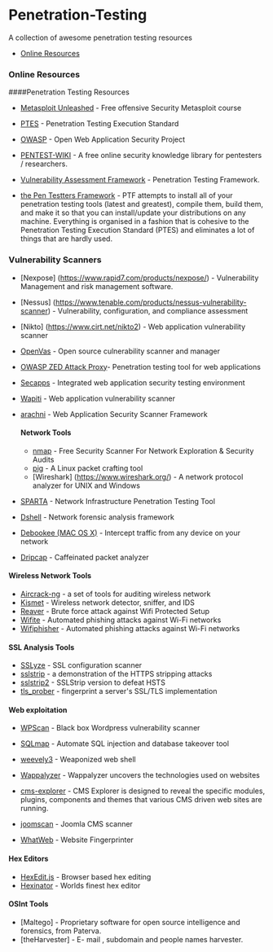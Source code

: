 # Penetration-Testing

A collection of awesome penetration  testing resources

- [Online Resources](#online-resources)

### Online Resources

####Penetration Testing Resources

* [Metasploit Unleashed](https://www.offensive-security.com/metasploit-unleashed/) - Free offensive Security Metasploit course
* [PTES](https://www.pentest-standard.org/) - Penetration Testing Execution Standard
* [OWASP](https://www.owasp.org/index.php/Main_Page) - Open Web Application Security Project
* [PENTEST-WIKI](https://github.com/nixawk/pentest-wiki) - A free online security  knowledge library for pentesters / researchers.

* [Vulnerability Assessment Framework](https://www.vulnerabilityassessment.co.uk/Penetration%Test.html) - Penetration Testing Framework.

* [the Pen Testters Framework](https://github.com/trustedsec/ptf) - PTF attempts to install all of your penetration testing tools (latest and greatest), compile them, build them, and make it  so that you can install/update your distributions on any machine. Everything is organised in a fashion that is cohesive to the Penetration Testing Execution Standard (PTES) and eliminates  a lot of things that are hardly used.



### Vulnerability Scanners
* [Nexpose] (https://www.rapid7.com/products/nexpose/) - Vulnerability Management and risk management software.
* [Nessus] (https://www.tenable.com/products/nessus-vulnerability-scanner) - Vulnerability, configuration, and compliance assessment

* [Nikto] (https://www.cirt.net/nikto2) - Web application vulnerability scanner
* [OpenVas](https://www.openvas.org/) - Open source culnerability scanner and manager
* [OWASP ZED Attack Proxy](https://www.owasp.org/index.php/OWASP_Zed_Attack_Proxy_Project)- Penetration testing tool for web applications
* [Secapps](https://secapps.com/) - Integrated web application security testing environment
* [Wapiti](https://wapiti.sourceforge.net/) - Web application vulnerability scanner
* [arachni](https://github.com/Arachni/arachni) - Web Application Security Scanner Framework




  #### Network Tools
  * [nmap](https://nmap.org/) - Free Security Scanner For Network Exploration & Security Audits
  * [pig](https://github.com/rafael-santiago/pig) - A Linux packet crafting tool
  * [Wireshark] (https://www.wireshark.org/) - A network protocol analyzer for UNIX and Windows
 
* [SPARTA](https://sparta.secforce.com/) - Network Infrastructure Penetration Testing Tool
* [Dshell](https://github.com/USArmyResearchLab/Dshell) - Network forensic analysis framework
* [Debookee (MAC OS X)](https://www.iwaxx.com/debookee/) - Intercept traffic from any device on your network
* [Dripcap](https://github.com/dripcap/dripcap) - Caffeinated packet analyzer


#### Wireless Network Tools
* [Aircrack-ng](https://www.aircrack-ng.org/) - a set of tools for auditing wireless network
* [Kismet](https://kismetwireless.net/) - Wireless network detector, sniffer, and IDS
* [Reaver](https://code.google.com/archive/p/reaver-wps) - Brute force attack against Wifi Protected Setup
*  [Wifite](https://github.com/derv82/wifite) - Automated phishing attacks against Wi-Fi networks
*  [Wifiphisher](https://github.com/sophron/wifiphisher) - Automated phishing attacks against Wi-Fi networks


#### SSL Analysis Tools
* [SSLyze](https://github.com/nabla-c0d3/sslyze) - SSL configuration scanner
* [sslstrip](https://www.thoughtcrime.org/software/sslstrip/) - a demonstration of the HTTPS stripping attacks
* [sslstrip2](https://github.com/LeonardoNve/sslstrip2) - SSLStrip version to defeat HSTS
* [tls_prober](https://github.com/WestpointLtd/tls_prober) - fingerprint a server's SSL/TLS implementation


#### Web exploitation
* [WPScan](https://wpscan.org/) - Black box Wordpress vulnerability scanner
* [SQLmap](https://sqlmap.org/) - Automate SQL injection and database takeover tool
* [weevely3](https://github.com/epinna/weevely3) - Weaponized web shell

* [Wappalyzer](https://wappalyzer.com/) - Wappalyzer uncovers the technologies used on websites

* [cms-explorer](https://code.google.com/archieve/p/cms-explorer/) - CMS Explorer is designed to reveal the specific modules, plugins, components and themes that various CMS driven web sites are running.

* [joomscan](https://www.owasp.org/index.php/Category:OWASP_Joomla_Vulnerability_Scanner_Project) - Joomla CMS scanner

* [WhatWeb](https://github.com/urbanadventurer/WhatWeb) - Website Fingerprinter



#### Hex Editors
* [HexEdit.js](https://hexed.it) - Browser based hex editing
* [Hexinator](https://hexinator.com) - Worlds finest hex editor

#### OSInt Tools

* [Maltego] - Proprietary software for open source intelligence and forensics, from Paterva.
* [theHarvester] - E- mail , subdomain and people names harvester.


























  



















